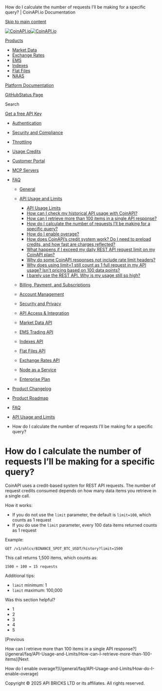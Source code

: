How do I calculate the number of requests I’ll be making for a specific query? | CoinAPI.io Documentation




[Skip to main content](#__docusaurus_skipToContent_fallback)

[![CoinAPI.io](/img/logo.svg)![CoinAPI.io](/img/logo.svg)](https://www.coinapi.io)

[Products](/general/faq/API-Usage-and-Limits/How-do-I-calculate-the-number-of-requests)

* [Market Data](/market-data/)
* [Exchange Rates](/exchange-rates-api/)
* [EMS](/ems-api/)
* [Indexes](/indexes-api/)
* [Flat Files](/flat-files-api/)
* [NAAS](/naas-api/)

[Platform Documentation](/general/authentication)

[GitHub](https://github.com/api-bricks/api-bricks-sdk)[Status Page](https://status.coinapi.io)

Search

[Get a free API Key](https://console.coinapi.io/?link=/apikeys/create)

* [Authentication](/general/authentication)
* [Security and Compliance](/general/security)
* [Throttling](/general/throttling)
* [Usage Credits](/general/usage-credits)
* [Customer Portal](/general/customer-portal/)
* [MCP Servers](/general/mcp-servers)
* [FAQ](/general/faq/)

  + [General](/general/faq/general/)
  + [API Usage and Limits](/general/faq/API-Usage-and-Limits/)

    - [API Usage Limits](/general/faq/API-Usage-and-Limits/API-Usage-Limits)
    - [How can I check my historical API usage with CoinAPI?](/general/faq/API-Usage-and-Limits/How-can-I-check-my-historical-API-usage-with-CoinAPI)
    - [How can I retrieve more than 100 items in a single API response?](/general/faq/API-Usage-and-Limits/How-can-I-retrieve-more-than-100-items)
    - [How do I calculate the number of requests I’ll be making for a specific query?](/general/faq/API-Usage-and-Limits/How-do-I-calculate-the-number-of-requests)
    - [How do I enable overage?](/general/faq/API-Usage-and-Limits/How-do-I-enable-overage)
    - [How does CoinAPI’s credit system work? Do I need to preload credits, and how fast are charges reflected?](/general/faq/API-Usage-and-Limits/How-does-CoinAPI-credit-system-work)
    - [What happens if I exceed my daily REST API request limit on my CoinAPI plan?](/general/faq/API-Usage-and-Limits/What-happens-if-I-exceed-my-daily-REST-API-request-limit)
    - [Why do some CoinAPI responses not include rate limit headers?](/general/faq/API-Usage-and-Limits/Why-do-some-CoinAPI-responses-not-include-rate-limit-headers)
    - [Why does using limit=1 still count as 1 full request in my API usage? Isn't pricing based on 100 data points?](/general/faq/API-Usage-and-Limits/Why-does-using-limit-1-still-count-as-1-full-request)
    - [I barely use the REST API. Why is my usage still so high?](/general/faq/API-Usage-and-Limits/Why-is-my-usage-so-high)
  + [Billing, Payment, and Subscriptions](/general/faq/Billing-Payment-and-Subscriptions/)
  + [Account Management](/general/faq/Account-Management/)
  + [Security and Privacy](/general/faq/Security-and-Privacy/)
  + [API Access & Integration](/general/faq/API-Access-and-Integration/)
  + [Market Data API](/general/faq/Market-Data-API/)
  + [EMS Trading API](/general/faq/EMS-Trading-API/)
  + [Indexes API](/general/faq/Indexes-API/)
  + [Flat Files API](/general/faq/Flat-Files-API/)
  + [Exchange Rates API](/general/faq/Exchange-Rates-API/)
  + [Node as a Service](/general/faq/Node-as-a-Service/)
  + [Enterprise Plan](/general/faq/Enterprise-Plan/)
* [Product Changelog](/general/changelog/)
* [Product Roadmap](/general/roadmap)

* [FAQ](/general/faq/)
* [API Usage and Limits](/general/faq/API-Usage-and-Limits/)
* How do I calculate the number of requests I’ll be making for a specific query?

How do I calculate the number of requests I’ll be making for a specific query?
==============================================================================

CoinAPI uses a credit-based system for REST API requests. The number of request credits consumed depends on how many data items you retrieve in a single call.

How it works:

* If you do not use the `limit` parameter, the default is `limit=100`, which counts as 1 request
* If you do use the `limit` parameter, every 100 data items returned counts as 1 request

Example:

```
GET /v1/ohlcv/BINANCE_SPOT_BTC_USDT/history?limit=1500
```

This call returns 1,500 items, which counts as:

```
1500 ÷ 100 = 15 requests
```

Additional tips:

* `limit` minimum: 1
* `limit` maximum: 100,000

Was this section helpful?

* 1
* 2
* 3
* 4
* 5

[Previous

How can I retrieve more than 100 items in a single API response?](/general/faq/API-Usage-and-Limits/How-can-I-retrieve-more-than-100-items)[Next

How do I enable overage?](/general/faq/API-Usage-and-Limits/How-do-I-enable-overage)

Copyright © 2025 API BRICKS LTD or its affiliates. All rights reserved.